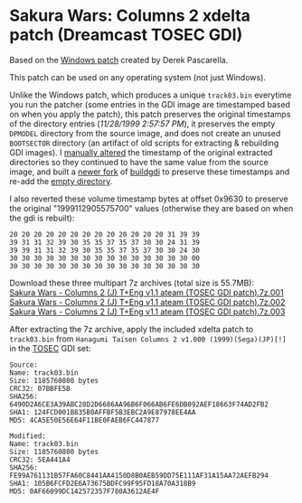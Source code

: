 Sakura Wars: Columns 2 xdelta patch (Dreamcast TOSEC GDI)
============================================

Based on the [Windows patch](https://github.com/DerekPascarella/SakuraWarsColumns2-EnglishPatchDreamcast) created by Derek Pascarella.

This patch can be used on any operating system (not just Windows).

Unlike the Windows patch, which produces a unique `track03.bin` everytime you run the patcher (some entries in the GDI image are timestamped based on when you apply the patch), this patch preserves the original timestamps of the directory entries (_11/28/1999 2:57:57 PM_), it preserves the empty `DPMODEL` directory from the source image, and does not create an unused `BOOTSECTOR` directory (an artifact of old scripts for extracting & rebuilding GDI images). I [manually altered](https://www.nirsoft.net/utils/bulk_file_changer.html) the timestamp of the original extracted directories so they continued to have the same value from the source image, and built a [newer fork](https://github.com/Sappharad/GDIbuilder/tree/master/buildgdi) of [buildgdi](https://github.com/tjanas/SakuraWarsColumns2-English-gdi-xdelta/raw/extract_and_rebuild_tools/extract_and_rebuild_tools.7z) to preserve these timestamps and re-add the [empty directory](https://sourceforge.net/p/dcisotools/code/ci/5f14737ba6152592d9ed7ef09d074822db71650c/).

I also reverted these volume timestamp bytes at offset 0x9630 to preserve the original "1999112905575700" values (otherwise they are based on when the gdi is rebuilt):
```
20 20 20 20 20 20 20 20 20 20 20 20 20 31 39 39
39 31 31 32 39 30 35 35 37 35 37 30 30 24 31 39
39 39 31 31 32 39 30 35 35 37 35 37 30 30 24 30
30 30 30 30 30 30 30 30 30 30 30 30 30 30 30 00
30 30 30 30 30 30 30 30 30 30 30 30 30 30 30 30
```

Download these three multipart 7z archives (total size is 55.7MB):  
[Sakura Wars - Columns 2 (J) T+Eng v1.1 ateam (TOSEC GDI patch).7z.001](https://github.com/tjanas/SakuraWarsColumns2-English-gdi-xdelta/raw/main/Sakura%20Wars%20-%20Columns%202%20(J)%20T%2BEng%20v1.1%20ateam%20(TOSEC%20GDI%20patch).7z.001)  
[Sakura Wars - Columns 2 (J) T+Eng v1.1 ateam (TOSEC GDI patch).7z.002](https://github.com/tjanas/SakuraWarsColumns2-English-gdi-xdelta/raw/main/Sakura%20Wars%20-%20Columns%202%20(J)%20T%2BEng%20v1.1%20ateam%20(TOSEC%20GDI%20patch).7z.002)  
[Sakura Wars - Columns 2 (J) T+Eng v1.1 ateam (TOSEC GDI patch).7z.003](https://github.com/tjanas/SakuraWarsColumns2-English-gdi-xdelta/raw/main/Sakura%20Wars%20-%20Columns%202%20(J)%20T%2BEng%20v1.1%20ateam%20(TOSEC%20GDI%20patch).7z.003)  

After extracting the 7z archive, apply the included xdelta patch to `track03.bin` from `Hanagumi Taisen Columns 2 v1.000 (1999)(Sega)(JP)[!]` in the [TOSEC](https://www.tosecdev.org/) GDI set:

```
Source:
Name: track03.bin
Size: 1185760800 bytes
CRC32: 07BBFE5B
SHA256: 6490D2A6CE3A39ABC28D2D6686AA96B6F066AB6FE6DB092AEF18663F74AD2FB2
SHA1: 124FCD001B835B0AFFBF5B3EBC2A9E87978EE4AA
MD5: 4CA5E50E56E64F11BE0FAEB6FC447877

Modified:
Name: track03.bin
Size: 1185760800 bytes
CRC32: 5EA441A4
SHA256: FE99A761131B57FA60C8441AA4150D8B0AEB59DD75E111AF31A15AA72AEFB294
SHA1: 105B6FCFD2E6A73675BDFC99F95FD18A70A318B9
MD5: 0AF66099DC142572357F780A3612AE4F
```
